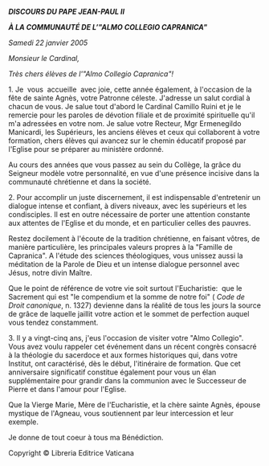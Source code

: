 ***DISCOURS DU PAPE JEAN-PAUL II***

***À LA COMMUNAUTÉ DE L’"ALMO COLLEGIO CAPRANICA"***

*Samedi 22 janvier 2005*

*Monsieur le Cardinal,*

*Très chers élèves de l'"Almo Collegio Capranica"!*

1. Je  vous  accueille  avec joie, cette année également, à l'occasion de la fête de sainte Agnès, votre Patronne céleste. J'adresse un salut cordial à chacun de vous. Je salue tout d'abord le Cardinal Camillo Ruini et je le remercie pour les paroles de dévotion filiale et de proximité spirituelle qu'il m'a adressées en votre nom. Je salue votre Recteur, Mgr Ermenegildo Manicardi, les Supérieurs, les anciens élèves et ceux qui collaborent à votre formation, chers élèves qui avancez sur le chemin éducatif proposé par l'Eglise pour se préparer au ministère ordonné.

Au cours des années que vous passez au sein du Collège, la grâce du Seigneur modèle votre personnalité, en vue d'une présence incisive dans la communauté chrétienne et dans la société.

2. Pour accomplir un juste discernement, il est indispensable d'entretenir un dialogue intense et confiant, à divers niveaux, avec les supérieurs et les condisciples. Il est en outre nécessaire de porter une attention constante aux attentes de l'Eglise et du monde, et en particulier celles des pauvres.

Restez docilement à l'écoute de la tradition chrétienne, en faisant vôtres, de manière particulière, les principales valeurs propres à la "Famille de Capranica". A l'étude des sciences théologiques, vous unissez aussi la méditation de la Parole de Dieu et un intense dialogue personnel avec Jésus, notre divin Maître.

Que le point de référence de votre vie soit surtout l'Eucharistie:  que le Sacrement qui est "le compendium et la somme de notre foi" ( *Code de Droit canonique*, n. 1327) devienne dans la réalité de tous les jours la source de grâce de laquelle jaillit votre action et le sommet de perfection auquel vous tendez constamment.

3. Il y a vingt-cinq ans, j'eus l'occasion de visiter votre "Almo Collegio". Vous avez voulu rappeler cet événement dans un récent congrès consacré à la théologie du sacerdoce et aux formes historiques qui, dans votre Institut, ont caractérisé, dès le début, l'itinéraire de formation. Que cet anniversaire significatif constitue également pour vous un élan supplémentaire pour grandir dans la communion avec le Successeur de Pierre et dans l'amour pour l'Eglise.

Que la Vierge Marie, Mère de l'Eucharistie, et la chère sainte Agnès, épouse mystique de l'Agneau, vous soutiennent par leur intercession et leur exemple.

Je donne de tout coeur à tous ma Bénédiction.

Copyright © Libreria Editrice Vaticana